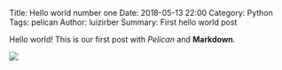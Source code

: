 Title: Hello world number one
Date: 2018-05-13 22:00
Category: Python
Tags: pelican
Author: luizirber
Summary: First hello world post

Hello world! This is our first post with *Pelican* and **Markdown**.

<img src='{filename}../img/hello.png'>
